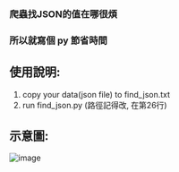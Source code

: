 ### 爬蟲找JSON的值在哪很煩

### 所以就寫個 py 節省時間

## 使用說明:
1. copy your data(json file) to find_json.txt
2. run find_json.py (路徑記得改, 在第26行)

## 示意圖:

![image](https://github.com/gba28945/find_json_loca/assets/19530702/40763ca3-e175-475a-9def-6e9f9e814f24)

